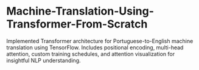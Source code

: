 # Machine-Translation-Using-Transformer-From-Scratch
Implemented Transformer architecture for Portuguese-to-English machine translation using TensorFlow. Includes positional encoding, multi-head attention, custom training schedules, and attention visualization for insightful NLP understanding.
